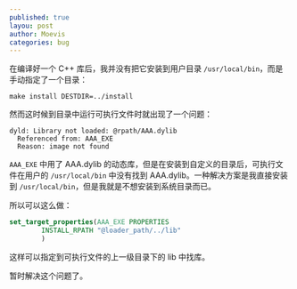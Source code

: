 ```yaml
---
published: true
layou: post
author: Moevis
categories: bug
---
```

在编译好一个 C++ 库后，我并没有把它安装到用户目录 `/usr/local/bin`，而是手动指定了一个目录：

```
make install DESTDIR=../install
```

然而这时候到目录中运行可执行文件时就出现了一个问题：

```
dyld: Library not loaded: @rpath/AAA.dylib
  Referenced from: AAA_EXE
  Reason: image not found
```

`AAA_EXE` 中用了 AAA.dylib 的动态库，但是在安装到自定义的目录后，可执行文件在用户的 `/usr/local/bin` 中没有找到 AAA.dylib。一种解决方案是我直接安装到 `/usr/local/bin`，但是我就是不想安装到系统目录而已。

所以可以这么做：

```cmake
set_target_properties(AAA_EXE PROPERTIES
        INSTALL_RPATH "@loader_path/../lib"
        )
```

这样可以指定到可执行文件的上一级目录下的 lib 中找库。

暂时解决这个问题了。
